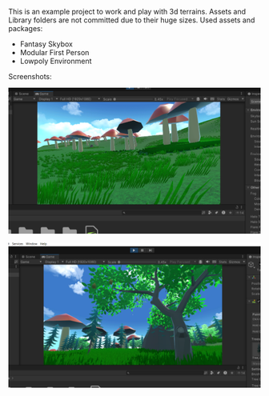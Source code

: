 This is an example project to work and play with 3d terrains.
Assets and Library folders are not committed due to their huge sizes.
Used assets and packages:
* Fantasy Skybox
* Modular First Person
* Lowpoly Environment

Screenshots:

![giant mushrooms](Photo/mushrooms.png)

![trees](Photo/trees.png)
